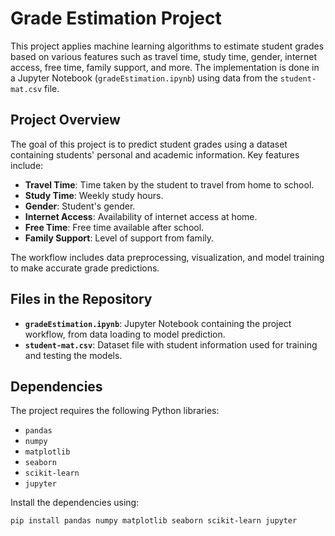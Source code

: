 # Grade Estimation Project

This project applies machine learning algorithms to estimate student grades based on various features such as travel time, study time, gender, internet access, free time, family support, and more. The implementation is done in a Jupyter Notebook (`gradeEstimation.ipynb`) using data from the `student-mat.csv` file.

## Project Overview

The goal of this project is to predict student grades using a dataset containing students' personal and academic information. Key features include:

- **Travel Time**: Time taken by the student to travel from home to school.
- **Study Time**: Weekly study hours.
- **Gender**: Student's gender.
- **Internet Access**: Availability of internet access at home.
- **Free Time**: Free time available after school.
- **Family Support**: Level of support from family.

The workflow includes data preprocessing, visualization, and model training to make accurate grade predictions.

## Files in the Repository

- **`gradeEstimation.ipynb`**: Jupyter Notebook containing the project workflow, from data loading to model prediction.
- **`student-mat.csv`**: Dataset file with student information used for training and testing the models.

## Dependencies

The project requires the following Python libraries:

- `pandas`
- `numpy`
- `matplotlib`
- `seaborn`
- `scikit-learn`
- `jupyter`

Install the dependencies using:

```bash
pip install pandas numpy matplotlib seaborn scikit-learn jupyter

